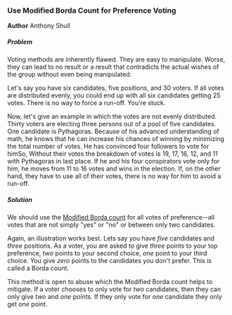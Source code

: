 ### Use Modified Borda Count for Preference Voting

**Author**
Anthony Shull

##### Problem

Voting methods are inherently flawed. They are easy to manipulate. Worse, they can lead to no result or a result that contradicts the actual wishes of the group without even being manipulated.

Let's say you have six candidates, five positions, and 30 voters. If all votes are distributed evenly, you could end up with all six candidates getting 25 votes. There is no way to force a run-off. You're stuck.

Now, let's give an example in which the votes are not evenly distributed. Thirty voters are electing three persons out of a pool of five candidates. One candidate is Pythagoras. Because of his advanced understanding of math, he knows that he can increase his chances of winning by minimizing the total number of votes. He has convinced four followers to vote for himSo, Without their votes the breakdown of votes is 19, 17, 16, 12, and 11 with Pythagoras in last place. If he and his four conspirators vote only for him, he moves from 11 to 16 votes and wins in the election. If, on the other hand, they have to use all of their votes, there is no way for him to avoid a run-off. 

##### Solution

We should use the [Modified Borda count][mbc] for all votes of preference--all votes that are not simply "yes" or "no" or between only two candidates.

Again, an illustration works best. Lets say you have *five* candidates and *three* positions. As a voter, you are asked to give *three* points to your top preference, *two* points to your second choice, *one* point to your third choice. You give *zero* points to the candidates you don't prefer. This is called a Borda count.

This method is open to abuse which the Modified Borda count helps to mitigate. If a voter chooses to only vote for *two* candidates, then they can only give *two* and *one* points. If they only vote for *one* candidate they only get *one* point.

[mbc]: https://en.wikipedia.org/wiki/Borda_count#Modified_Borda_count